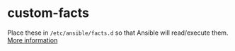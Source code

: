 # custom-facts

Place these in `/etc/ansible/facts.d` so that Ansible will read/execute them.
[More information](https://docs.ansible.com/ansible/latest/playbook_guide/playbooks_vars_facts.html#adding-custom-facts)
